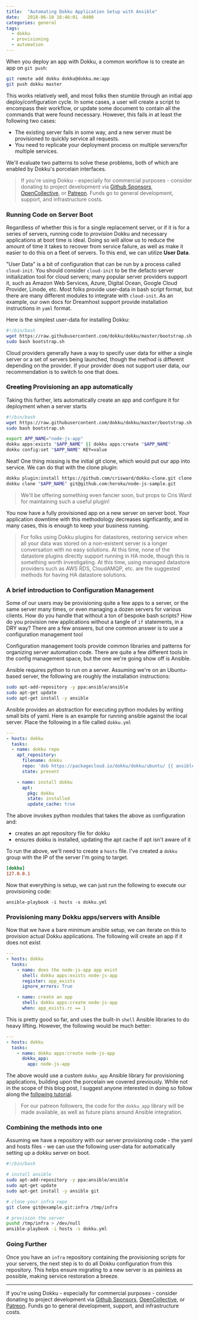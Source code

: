 ```yaml
---
title:  "Automating Dokku Application Setup with Ansible"
date:   2018-06-10 16:46:01 -0400
categories: general
tags:
  - dokku
  - provisioning
  - automation
---
```


When you deploy an app with Dokku, a common workflow is to create an app on `git push`:

```bash
git remote add dokku dokku@dokku.me:app
git push dokku master
```

This works relatively well, and most folks then stumble through an initial app deploy/configuration cycle. In some cases, a user will create a script to encompass their workflow, or update some document to contain all the commands that were found necessary. However, this fails in at least the following two cases:

- The existing server fails in some way, and a new server must be provisioned to quickly service all requests.
- You need to replicate your deployment process on multiple servers/for multiple services.

We'll evaluate two patterns to solve these problems, both of which are enabled by Dokku's porcelain interfaces.

> If you're using Dokku - especially for commercial purposes - consider donating to project development via [Github Sponsors](https://github.com/sponsors/dokku), [OpenCollective](https://opencollective.com/dokku), or [Patreon](https://www.patreon.com/dokku). Funds go to general development, support, and infrastructure costs.

### Running Code on Server Boot

Regardless of whether this is for a single replacement server, or if it is for a series of servers, running code to _provision_ Dokku and necessary applications at boot time is ideal. Doing so will allow us to reduce the amount of time it takes to recover from service failure, as well as make it easier to do this on a fleet of servers. To this end, we can utilize **User Data**.

"User Data" is a bit of configuration that can be run by a process called `cloud-init`. You should consider `cloud-init` to be the defacto server initialization tool for cloud servers; many popular server providers support it, such as Amazon Web Services, Azure, Digital Ocean, Google Cloud Provider, Linode, etc. Most folks provide user-data in bash script format, but there are many different modules to integrate with `cloud-init`. As an example, our own docs for Dreamhost support provide installation instructions in `yaml` format.

Here is  the simplest user-data for installing Dokku:

```bash
#!/bin/bash
wget https://raw.githubusercontent.com/dokku/dokku/master/bootstrap.sh
sudo bash bootstrap.sh
```

Cloud providers generally have a way to specify user data for either a single server or a set of servers being launched, though the method is different depending on the provider. If your provider does not support user data, our recommendation is to switch to one that does.

### ~~Creating~~ Provisioning an app automatically

Taking this further, lets automatically create an app and configure it for deployment when a server starts


```bash
#!/bin/bash
wget https://raw.githubusercontent.com/dokku/dokku/master/bootstrap.sh
sudo bash bootstrap.sh

export APP_NAME="node-js-app"
dokku apps:exists "$APP_NAME" || dokku apps:create "$APP_NAME"
dokku config:set "$APP_NAME" KEY=value
```

Neat! One thing missing is the initial git clone, which would put our app into service. We can do that with the clone plugin:

```bash
dokku plugin:install https://github.com/crisward/dokku-clone.git clone
dokku clone "$APP_NAME" git@github.com:heroku/node-js-sample.git
```

> We'll be offering something even fancier soon, but props to Cris Ward for maintaining such a useful plugin!

You now have a fully provisioned app on a new server on server boot. Your application downtime with this methodology decreases signficantly, and in many cases, this is enough to keep your business running.

> For folks using Dokku plugins for datastores, restoring service when all your data was stored on a non-existent server is a longer conversation with no easy solutions. At this time, none of the datastore plugins directly support running in HA mode, though this is something worth investigating. At this time, using managed datastore providers such as AWS RDS, CloudAMQP, etc. are the suggested methods for having HA datastore solutions.

### A brief introduction to Configuration Management

Some of our users may be provisioning quite a few apps to a server, or the same server many times, or even managing a dozen servers for various clients. How do you handle that without a ton of bespoke bash scripts? How do you provision new applications without a tangle of `if` statements, in a DRY way? There are a few answers, but one common answer is to use a configuration management tool

Configuration management tools provide common libraries and patterns for organizing server automation code. There are quite a few different tools in the config management space, but the one we're going show off is Ansible.


Ansible requires python to run on a server. Assuming we're on an Ubuntu-based server, the following are roughly the installation instructions:

```bash
sudo apt-add-repository -y ppa:ansible/ansible
sudo apt-get update
sudo apt-get install -y ansible
```

Ansible provides an abstraction for executing python modules by writing small bits of yaml. Here is an example for running ansible against the local server. Place the following in a file called `dokku.yml`

```yaml
---
- hosts: dokku
  tasks:
  - name: dokku repo
    apt_repository:
      filename: dokku
      repo: 'deb https://packagecloud.io/dokku/dokku/ubuntu/ {{ ansible_lsb.codename|lower }} main'
      state: present

    - name: install dokku
      apt:
        pkg: dokku
        state: installed
        update_cache: true
```

The above invokes python modules that takes the above as configuration and:

- creates an apt repository file for dokku
- ensures dokku is installed, updating the apt cache if apt isn't aware of it

To run the above, we'll need to create a `hosts` file. I've created a `dokku` group with the IP of the server I'm going to target.

```ini
[dokku]
127.0.0.1
```

Now that everything is setup, we can just run the following to execute our provisioning code:

```shell
ansible-playbook -i hosts -s dokku.yml
```

### Provisioning many Dokku apps/servers with Ansible

Now that we have a bare minimum ansible setup, we can iterate on this to provision actual Dokku applications. The following will create an app if it does not exist

```yaml
---
- hosts: dokku
  tasks:
    - name: does the node-js-app app exist
      shell: dokku apps:exists node-js-app
      register: app_exists
      ignore_errors: True

    - name: create an app
      shell: dokku apps:create node-js-app
      when: app_exists.rc == 1
```

This is pretty good so far, and uses the built-in `shell` Ansible libraries to do heavy lifting. However, the following would be much better:

```yaml
---
- hosts: dokku
  tasks:
    - name: dokku apps:create node-js-app
      dokku_app:
        app: node-js-app
```

The above would use a custom `dokku_app` Ansible library for provisioning applications, building upon the porcelain we covered previously. While not in the scope of this blog post, I suggest anyone interested in doing so follow along the [following tutorial](https://blog.toast38coza.me/custom-ansible-module-hello-world/).

> For our patreon followers, the code for the `dokku_app` library will be made available, as well as future plans around Ansible integration.

### Combining the methods into one

Assuming we have a repository with our server provisioning code - the yaml and hosts files - we can use the following user-data for automatically setting up a dokku server on boot.

```bash
#!/bin/bash

# install ansible
sudo apt-add-repository -y ppa:ansible/ansible
sudo apt-get update
sudo apt-get install -y ansible git

# clone your infra repo
git clone git@example.git:infra /tmp/infra

# provision the server
pushd /tmp/infra > /dev/null
ansible-playbook -i hosts -s dokku.yml
```

### Going Further

Once you have an `infra` repository containing the provisioning scripts for your servers, the next step is to do all Dokku configuration from this repository. This helps ensure migrating to a new server is as painless as possible, making service restoration a breeze.


---

If you're using Dokku - especially for commercial purposes - consider donating to project development via [Github Sponsors](https://github.com/sponsors/dokku), [OpenCollective](https://opencollective.com/dokku), or [Patreon](https://www.patreon.com/dokku). Funds go to general development, support, and infrastructure costs.
